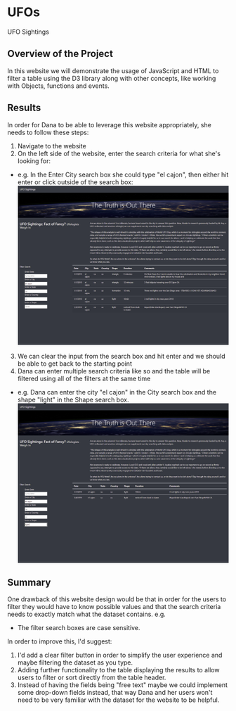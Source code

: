 # UFOs

UFO Sightings

## Overview of the Project

In this website we will demonstrate the usage of JavaScript and HTML to filter a table using the D3 library along with other concepts, like working with Objects, functions and events.

## Results

In order for Dana to be able to leverage this website appropriately, she needs to follow these steps:

1. Navigate to the website
2. On the left side of the website, enter the search criteria for what she's looking for:

- e.g. In the Enter City search box she could type "el cajon", then either hit enter or click outside of the search box:
  ![Using the filter search box](/static/images/walkthrough_sample1.png " Using the search box to filter the UFO dataset.")

3. We can clear the input from the search box and hit enter and we should be able to get back to the starting point
4. Dana can enter multiple search criteria like so and the table will be filtered using all of the filters at the same time

- e.g. Dana can enter the city "el cajon" in the City search box and the shape "light" in the Shape search box.
  ![Using multiple filter search boxes](/static/images/walkthrough_sample2.png " Using multiple search boxes to filter the UFO dataset.")

## Summary

One drawback of this website design would be that in order for the users to filter they would have to know possible values and that the search criteria needs to exactly match what the dataset contains.
e.g.

- The filter search boxes are case sensitive.

In order to improve this, I'd suggest:

1. I'd add a clear filter button in order to simplify the user experience and maybe filtering the dataset as you type.
2. Adding further functionality to the table displaying the results to allow users to filter or sort directly from the table header.
3. Instead of having the fields being "free text" maybe we could implement some drop-down fields instead, that way Dana and her users won't need to be very familiar with the dataset for the website to be helpful.
